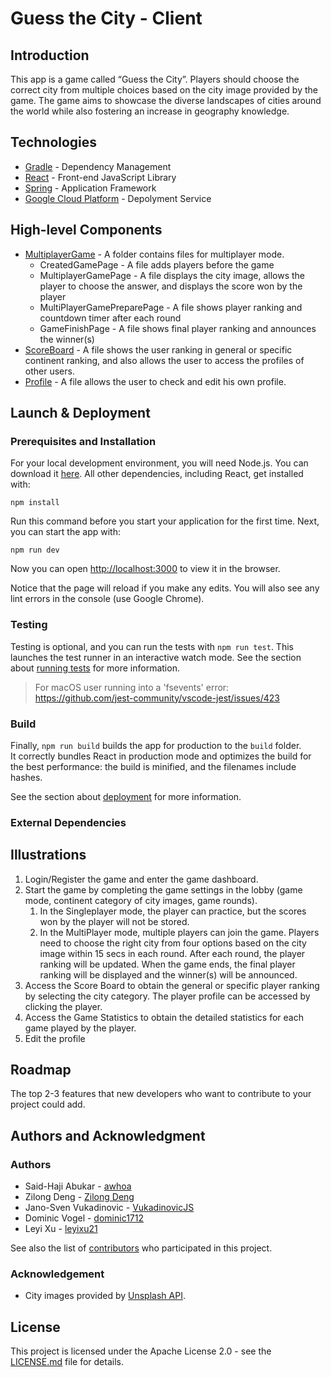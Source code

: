 
# Guess the City - Client

## Introduction
This app is a game called “Guess the City”. Players should choose the correct city from multiple choices based on the city image provided by the game.
The game aims to showcase the diverse landscapes of cities around the world while also fostering an increase in geography knowledge.

## Technologies
- [Gradle](https://gradle.org/) - Dependency Management
- [React](https://react.dev/) - Front-end JavaScript Library
- [Spring](https://spring.io/) - Application Framework
- [Google Cloud Platform](https://cloud.google.com/) - Depolyment Service

## High-level Components
- [MultiplayerGame](https://github.com/sopra-fs23-group-32/SoPra23_Client/tree/main/src/components/views/game/MultiPlayerGame) - A folder contains files for multiplayer mode.
  - CreatedGamePage - A file adds players before the game
  - MultiplayerGamePage - A file displays the city image, allows the player to choose the answer, and displays the score won by the player
  - MultiPlayerGamePreparePage - A file shows player ranking and countdown timer after each round
  - GameFinishPage - A file shows final player ranking and announces the winner(s)
- [ScoreBoard](https://github.com/sopra-fs23-group-32/SoPra23_Client/blob/main/src/components/views/home/ScoreBoard.js) - A file shows the user ranking in general or specific continent ranking, and also allows the user to access the profiles of other users.
- [Profile](https://github.com/sopra-fs23-group-32/SoPra23_Client/blob/main/src/components/views/home/Profile.js) - A file allows the user to check and edit his own profile.


## Launch & Deployment
### Prerequisites and Installation
For your local development environment, you will need Node.js. You can download it [here](https://nodejs.org). All other dependencies, including React, get installed with:

```npm install```

Run this command before you start your application for the first time. Next, you can start the app with:

```npm run dev```

Now you can open [http://localhost:3000](http://localhost:3000) to view it in the browser.

Notice that the page will reload if you make any edits. You will also see any lint errors in the console (use Google Chrome).
### Testing
Testing is optional, and you can run the tests with `npm run test`.
This launches the test runner in an interactive watch mode. See the section about [running tests](https://facebook.github.io/create-react-app/docs/running-tests) for more information.

> For macOS user running into a 'fsevents' error: https://github.com/jest-community/vscode-jest/issues/423

### Build
Finally, `npm run build` builds the app for production to the `build` folder.<br>
It correctly bundles React in production mode and optimizes the build for the best performance: the build is minified, and the filenames include hashes.<br>

See the section about [deployment](https://facebook.github.io/create-react-app/docs/deployment) for more information.

### External Dependencies


## Illustrations
1. Login/Register the game and enter the game dashboard.
2. Start the game by completing the game settings in the lobby (game mode, continent category of city images, game rounds).
   1. In the Singleplayer mode, the player can practice, but the scores won by the player will not be stored.
   2. In the MultiPlayer mode, multiple players can join the game. Players need to choose the right city from four options based on the city image within 15 secs in each round.
   After each round, the player ranking will be updated. When the game ends, the final player ranking will be displayed and the winner(s) will be announced.
3. Access the Score Board to obtain the general or specific player ranking by selecting the city category. The player profile can be accessed by clicking the player.
4. Access the Game Statistics to obtain the detailed statistics for each game played by the player.
5. Edit the profile

## Roadmap
The top 2-3 features that new developers who want to contribute to your project
could add.


## Authors and Acknowledgment
### Authors
- Said-Haji Abukar - [awhoa](https://github.com/awhoa)
- Zilong Deng - [Zilong Deng](https://github.com/Dzl666)
- Jano-Sven Vukadinovic - [VukadinovicJS](https://github.com/VukadinovicJS)
- Dominic Vogel - [dominic1712](https://github.com/dominic1712)
- Leyi Xu - [leyixu21](https://github.com/leyixu21)
  
See also the list of [contributors](https://github.com/sopra-fs23-group-32/SoPra23_Client/graphs/contributors) who participated in this project.

### Acknowledgement
- City images provided by [Unsplash API](https://unsplash.com/developers).

## License
This project is licensed under the Apache License 2.0 - see the [LICENSE.md](https://github.com/sopra-fs23-group-32/SoPra23_Client/blob/main/LICENSE) file for details.
